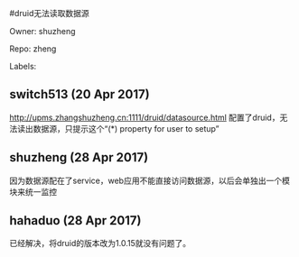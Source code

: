 #druid无法读取数据源

Owner: shuzheng

Repo: zheng

Labels: 

## switch513 (20 Apr 2017)

http://upms.zhangshuzheng.cn:1111/druid/datasource.html
配置了druid，无法读出数据源，只提示这个“(*) property for user to setup”

## shuzheng (28 Apr 2017)

因为数据源配在了service，web应用不能直接访问数据源，以后会单独出一个模块来统一监控

## hahaduo (28 Apr 2017)

已经解决，将druid的版本改为1.0.15就没有问题了。

